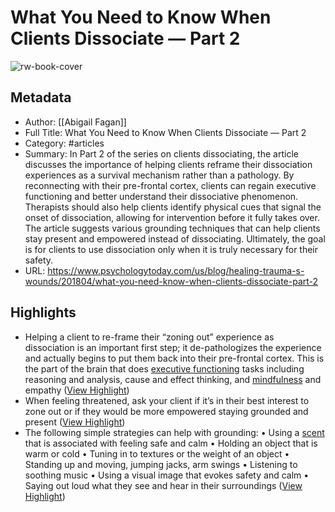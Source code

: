 # What You Need to Know When Clients Dissociate — Part 2

![rw-book-cover](https://cdn2.psychologytoday.com/assets/styles/manual_crop_1_91_1_1528x800/public/field_blog_entry_teaser_image/2018-04/depositphotos_6269400_l-2015.jpg?itok=0v5D0cPk)

## Metadata
- Author: [[Abigail Fagan]]
- Full Title: What You Need to Know When Clients Dissociate — Part 2
- Category: #articles
- Summary: In Part 2 of the series on clients dissociating, the article discusses the importance of helping clients reframe their dissociation experiences as a survival mechanism rather than a pathology. By reconnecting with their pre-frontal cortex, clients can regain executive functioning and better understand their dissociative phenomenon. Therapists should also help clients identify physical cues that signal the onset of dissociation, allowing for intervention before it fully takes over. The article suggests various grounding techniques that can help clients stay present and empowered instead of dissociating. Ultimately, the goal is for clients to use dissociation only when it is truly necessary for their safety.
- URL: https://www.psychologytoday.com/us/blog/healing-trauma-s-wounds/201804/what-you-need-know-when-clients-dissociate-part-2

## Highlights
- Helping a client to re-frame their “zoning out” experience as dissociation is an important first step; it de-pathologizes the experience and actually begins to put them back into their pre-frontal cortex. This is the part of the brain that does [executive functioning](https://www.psychologytoday.com/us/basics/executive-function) tasks including reasoning and analysis, cause and effect thinking, and [mindfulness](https://www.psychologytoday.com/us/basics/mindfulness) and empathy ([View Highlight](https://read.readwise.io/read/01hnqpj33zfnyfxe18q8b7740c))
- When feeling threatened, ask your client if it’s in their best interest to zone out or if they would be more empowered staying grounded and present ([View Highlight](https://read.readwise.io/read/01hnqpn39dae51dh58keeamw05))
- The following simple strategies can help with grounding:
  • Using a [scent](https://www.psychologytoday.com/us/basics/scent) that is associated with feeling safe and calm
  • Holding an object that is warm or cold
  • Tuning in to textures or the weight of an object
  • Standing up and moving, jumping jacks, arm swings
  • Listening to soothing music
  • Using a visual image that evokes safety and calm
  • Saying out loud what they see and hear in their surroundings ([View Highlight](https://read.readwise.io/read/01hnqpnz5xdmkw89qkekrk2pt9))
